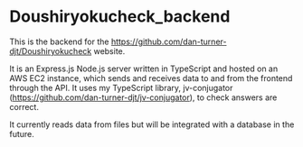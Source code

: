 # Doushiryokucheck_backend

This is the backend for the https://github.com/dan-turner-djt/Doushiryokucheck website.

It is an Express.js Node.js server written in TypeScript and hosted on an AWS EC2 instance, which sends and receives data to and from the frontend through the API. It uses my TypeScript library, jv-conjugator (https://github.com/dan-turner-djt/jv-conjugator), to check answers are correct.

It currently reads data from files but will be integrated with a database in the future.
